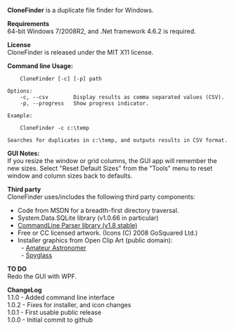 **CloneFinder** is a duplicate file finder for Windows. 

**Requirements**<br/>
64-bit Windows 7/2008R2, and .Net framework 4.6.2 is required.

**License**<br/>
CloneFinder is released under the MIT X11 license.

**Command line Usage:**

		CloneFinder [-c] [-p] path

	Options:
		-c, --csv        Display results as comma separated values (CSV).
		-p, --progress   Show progress indicator.

	Example:

		CloneFinder -c c:\temp

	Searches for duplicates in c:\temp, and outputs results in CSV format.

**GUI Notes:**<br/>
If you resize the window or grid columns, the GUI app will remember the new sizes.
Select "Reset Default Sizes" from the "Tools" menu to reset window and column sizes back to defaults.

**Third party**<br/>
CloneFinder uses/includes the following third party components:
- Code from MSDN for a breadth-first directory traversal.
- System.Data.SQLite library (v1.0.66 in particular)
- [CommandLine Parser library (v1.8 stable)][1] 
- Free or CC licensed artwork. (Icons (C) 2008 GoSquared Ltd.)
- Installer graphics from Open Clip Art (public domain):<br/>
&nbsp; - [Amateur Astronomer][2]<br/>
&nbsp; - [Spyglass][3]<br/>

[1]: <http://commandline.codeplex.com/> 
[2]: <http://openclipart.org/detail/139579/amateur-astronomer-by-sunking2/>
[3]: <http://openclipart.org/detail/28059/spyglass1-by-crimperman/>


**TO DO**<br/>
Redo the GUI with WPF.

**ChangeLog**<br/>
1.1.0 - Added command line interface<br/>
1.0.2 - Fixes for installer, and icon changes<br/>
1.0.1 - First usable public release<br/>
1.0.0 - Initial commit to github<br/>
